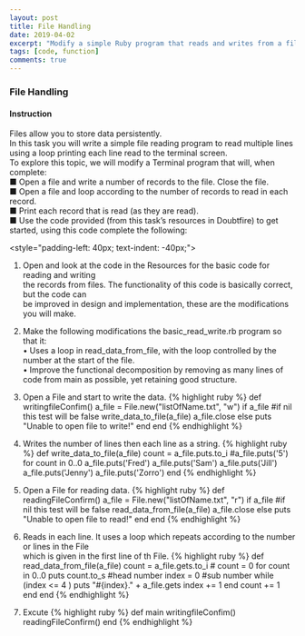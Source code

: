 ```yaml
---
layout: post
title: File Handling
date: 2019-04-02
excerpt: "Modify a simple Ruby program that reads and writes from a file to use loops."
tags: [code, function]
comments: true
---
```


### File Handling
#### Instruction

Files allow you to store data persistently. <br>
In this task you will write a simple file reading program to read multiple lines using a loop printing each line read to the terminal screen.<br>
To explore this topic, we will modify a Terminal program that will, when complete:<br>
■ Open a file and write a number of records to the file. Close the file.<br>
■ Open a file and loop according to the number of records to read in each record.<br>
■ Print each record that is read (as they are read).<br>
■ Use the code provided (from this task’s resources in Doubtfire) to get started, using this code complete the following:

<style="padding-left: 40px; text-indent: -40px;">

1. Open and look at the code in the Resources for the basic code for reading and writing<br>
the records from files. The functionality of this code is basically correct, but the code can<br>
be improved in design and implementation, these are the modifications you will make.<br>
2. Make the following modifications the basic_read_write.rb program so that it:<br>
• Uses a loop in read_data_from_file, with the loop controlled by the number at the start of the file.<br>
• Improve the functional decomposition by removing as many lines of code from main as possible, yet retaining good structure.<br>


1. Open a File and start to write the data.
{% highlight ruby %}
def writingfileConfim()
  a_file = File.new("listOfName.txt", "w") 
  if a_file  #if nil this test will be false
    write_data_to_file(a_file)
    a_file.close
  else
    puts "Unable to open file to write!"
  end
end
{% endhighlight %}

2. Writes the number of lines then each line as a string.
{% highlight ruby %}
 def write_data_to_file(a_file)
  count = a_file.puts.to_i
  #a_file.puts('5')
  for count in 0..0
   a_file.puts('Fred')
   a_file.puts('Sam')
   a_file.puts('Jill')
   a_file.puts('Jenny')
   a_file.puts('Zorro')
  end
{% endhighlight %}

3. Open a File for reading data.
{% highlight ruby %}
def readingFileConfirm()
  a_file = File.new("listOfName.txt", "r")
  if a_file  #if nil this test will be false
    read_data_from_file(a_file)
    a_file.close
  else
    puts "Unable to open file to read!"
  end
end
{% endhighlight %}


4. Reads in each line. It uses a loop which repeats according to the number or lines in the File<br>which is given in the first line of th File.
{% highlight ruby %}
 def read_data_from_file(a_file)
  count = a_file.gets.to_i # count = 0
  for count in 0..0
    puts count.to_s #head number
    index = 0 #sub number
    while (index <= 4 )
     puts "#{index}." + a_file.gets 
     index += 1
    end
    count += 1
  end
end
{% endhighlight %}

5. Excute
{% highlight ruby %}
def main
  writingfileConfim()
  readingFileConfirm()
end
{% endhighlight %}



